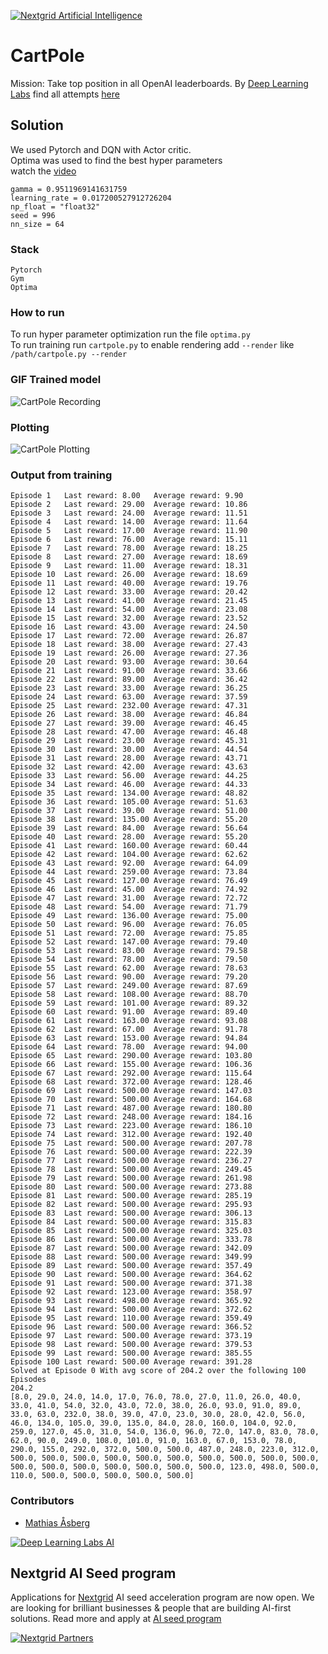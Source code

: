 [![Nextgrid Artificial Intelligence](https://storage.googleapis.com/nextgrid_github_repo_visuals/Github%20Graphics%20/big-banner.jpg)](https://nextgrid.ai)

# CartPole

Mission: Take top position in all OpenAI leaderboards. By [Deep Learning Labs](https://nextgrid.ai/deep-learning-labs/) find all attempts [here](https://github.com/nextgrid/deep-learning-labs-openAI)

## Solution

We used Pytorch and DQN with Actor critic.  
Optima was used to find the best hyper parameters  
watch the [video](https://www.youtube.com/watch?v=a0oA5VmVFhQ&feature=youtu.be)

```
gamma = 0.9511969141631759
learning_rate = 0.017200527912726204
np_float = "float32"
seed = 996
nn_size = 64
```

### Stack

```
Pytorch
Gym
Optima
```

### How to run

To run hyper parameter optimization run the file `optima.py`  
To run training run `cartpole.py` to enable rendering add `--render` like `/path/cartpole.py --render`

### GIF Trained model

![CartPole Recording](https://storage.googleapis.com/nextgrid_github_repo_visuals/Github%20Graphics%20/gif/cart-pole.gif)

### Plotting

![CartPole Plotting](https://storage.googleapis.com/nextgrid_github_repo_visuals/Github%20Graphics%20/img/Screenshot%202020-11-04%20at%2015.44.55.png)

### Output from training

```
Episode 1	Last reward: 8.00	Average reward: 9.90
Episode 2	Last reward: 29.00	Average reward: 10.86
Episode 3	Last reward: 24.00	Average reward: 11.51
Episode 4	Last reward: 14.00	Average reward: 11.64
Episode 5	Last reward: 17.00	Average reward: 11.90
Episode 6	Last reward: 76.00	Average reward: 15.11
Episode 7	Last reward: 78.00	Average reward: 18.25
Episode 8	Last reward: 27.00	Average reward: 18.69
Episode 9	Last reward: 11.00	Average reward: 18.31
Episode 10	Last reward: 26.00	Average reward: 18.69
Episode 11	Last reward: 40.00	Average reward: 19.76
Episode 12	Last reward: 33.00	Average reward: 20.42
Episode 13	Last reward: 41.00	Average reward: 21.45
Episode 14	Last reward: 54.00	Average reward: 23.08
Episode 15	Last reward: 32.00	Average reward: 23.52
Episode 16	Last reward: 43.00	Average reward: 24.50
Episode 17	Last reward: 72.00	Average reward: 26.87
Episode 18	Last reward: 38.00	Average reward: 27.43
Episode 19	Last reward: 26.00	Average reward: 27.36
Episode 20	Last reward: 93.00	Average reward: 30.64
Episode 21	Last reward: 91.00	Average reward: 33.66
Episode 22	Last reward: 89.00	Average reward: 36.42
Episode 23	Last reward: 33.00	Average reward: 36.25
Episode 24	Last reward: 63.00	Average reward: 37.59
Episode 25	Last reward: 232.00	Average reward: 47.31
Episode 26	Last reward: 38.00	Average reward: 46.84
Episode 27	Last reward: 39.00	Average reward: 46.45
Episode 28	Last reward: 47.00	Average reward: 46.48
Episode 29	Last reward: 23.00	Average reward: 45.31
Episode 30	Last reward: 30.00	Average reward: 44.54
Episode 31	Last reward: 28.00	Average reward: 43.71
Episode 32	Last reward: 42.00	Average reward: 43.63
Episode 33	Last reward: 56.00	Average reward: 44.25
Episode 34	Last reward: 46.00	Average reward: 44.33
Episode 35	Last reward: 134.00	Average reward: 48.82
Episode 36	Last reward: 105.00	Average reward: 51.63
Episode 37	Last reward: 39.00	Average reward: 51.00
Episode 38	Last reward: 135.00	Average reward: 55.20
Episode 39	Last reward: 84.00	Average reward: 56.64
Episode 40	Last reward: 28.00	Average reward: 55.20
Episode 41	Last reward: 160.00	Average reward: 60.44
Episode 42	Last reward: 104.00	Average reward: 62.62
Episode 43	Last reward: 92.00	Average reward: 64.09
Episode 44	Last reward: 259.00	Average reward: 73.84
Episode 45	Last reward: 127.00	Average reward: 76.49
Episode 46	Last reward: 45.00	Average reward: 74.92
Episode 47	Last reward: 31.00	Average reward: 72.72
Episode 48	Last reward: 54.00	Average reward: 71.79
Episode 49	Last reward: 136.00	Average reward: 75.00
Episode 50	Last reward: 96.00	Average reward: 76.05
Episode 51	Last reward: 72.00	Average reward: 75.85
Episode 52	Last reward: 147.00	Average reward: 79.40
Episode 53	Last reward: 83.00	Average reward: 79.58
Episode 54	Last reward: 78.00	Average reward: 79.50
Episode 55	Last reward: 62.00	Average reward: 78.63
Episode 56	Last reward: 90.00	Average reward: 79.20
Episode 57	Last reward: 249.00	Average reward: 87.69
Episode 58	Last reward: 108.00	Average reward: 88.70
Episode 59	Last reward: 101.00	Average reward: 89.32
Episode 60	Last reward: 91.00	Average reward: 89.40
Episode 61	Last reward: 163.00	Average reward: 93.08
Episode 62	Last reward: 67.00	Average reward: 91.78
Episode 63	Last reward: 153.00	Average reward: 94.84
Episode 64	Last reward: 78.00	Average reward: 94.00
Episode 65	Last reward: 290.00	Average reward: 103.80
Episode 66	Last reward: 155.00	Average reward: 106.36
Episode 67	Last reward: 292.00	Average reward: 115.64
Episode 68	Last reward: 372.00	Average reward: 128.46
Episode 69	Last reward: 500.00	Average reward: 147.03
Episode 70	Last reward: 500.00	Average reward: 164.68
Episode 71	Last reward: 487.00	Average reward: 180.80
Episode 72	Last reward: 248.00	Average reward: 184.16
Episode 73	Last reward: 223.00	Average reward: 186.10
Episode 74	Last reward: 312.00	Average reward: 192.40
Episode 75	Last reward: 500.00	Average reward: 207.78
Episode 76	Last reward: 500.00	Average reward: 222.39
Episode 77	Last reward: 500.00	Average reward: 236.27
Episode 78	Last reward: 500.00	Average reward: 249.45
Episode 79	Last reward: 500.00	Average reward: 261.98
Episode 80	Last reward: 500.00	Average reward: 273.88
Episode 81	Last reward: 500.00	Average reward: 285.19
Episode 82	Last reward: 500.00	Average reward: 295.93
Episode 83	Last reward: 500.00	Average reward: 306.13
Episode 84	Last reward: 500.00	Average reward: 315.83
Episode 85	Last reward: 500.00	Average reward: 325.03
Episode 86	Last reward: 500.00	Average reward: 333.78
Episode 87	Last reward: 500.00	Average reward: 342.09
Episode 88	Last reward: 500.00	Average reward: 349.99
Episode 89	Last reward: 500.00	Average reward: 357.49
Episode 90	Last reward: 500.00	Average reward: 364.62
Episode 91	Last reward: 500.00	Average reward: 371.38
Episode 92	Last reward: 123.00	Average reward: 358.97
Episode 93	Last reward: 498.00	Average reward: 365.92
Episode 94	Last reward: 500.00	Average reward: 372.62
Episode 95	Last reward: 110.00	Average reward: 359.49
Episode 96	Last reward: 500.00	Average reward: 366.52
Episode 97	Last reward: 500.00	Average reward: 373.19
Episode 98	Last reward: 500.00	Average reward: 379.53
Episode 99	Last reward: 500.00	Average reward: 385.55
Episode 100	Last reward: 500.00	Average reward: 391.28
Solved at Episode 0 With avg score of 204.2 over the following 100 Episodes
204.2
[8.0, 29.0, 24.0, 14.0, 17.0, 76.0, 78.0, 27.0, 11.0, 26.0, 40.0, 33.0, 41.0, 54.0, 32.0, 43.0, 72.0, 38.0, 26.0, 93.0, 91.0, 89.0, 33.0, 63.0, 232.0, 38.0, 39.0, 47.0, 23.0, 30.0, 28.0, 42.0, 56.0, 46.0, 134.0, 105.0, 39.0, 135.0, 84.0, 28.0, 160.0, 104.0, 92.0, 259.0, 127.0, 45.0, 31.0, 54.0, 136.0, 96.0, 72.0, 147.0, 83.0, 78.0, 62.0, 90.0, 249.0, 108.0, 101.0, 91.0, 163.0, 67.0, 153.0, 78.0, 290.0, 155.0, 292.0, 372.0, 500.0, 500.0, 487.0, 248.0, 223.0, 312.0, 500.0, 500.0, 500.0, 500.0, 500.0, 500.0, 500.0, 500.0, 500.0, 500.0, 500.0, 500.0, 500.0, 500.0, 500.0, 500.0, 500.0, 123.0, 498.0, 500.0, 110.0, 500.0, 500.0, 500.0, 500.0, 500.0]
```

### Contributors
- [Mathias Åsberg]() 

[![Deep Learning Labs AI ](https://storage.googleapis.com/nextgrid_github_repo_visuals/Github%20Graphics%20/small-banner.jpg)](https://nextgrid.ai/dll)

## Nextgrid AI Seed program

Applications for [Nextgrid](https://nextgrid.ai) AI seed acceleration program are now open. We are looking for brilliant businesses & people that are building AI-first solutions. Read more and apply at [AI seed program](https://nextgrid.ai/seed/)

[![Nextgrid Partners](https://storage.googleapis.com/nextgrid_github_repo_visuals/Github%20Graphics%20/partner-banner.jpg)](https://nextgrid.ai/partners/)
